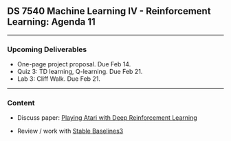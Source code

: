 ## DS 7540 Machine Learning IV - Reinforcement Learning: Agenda 11


---

### Upcoming Deliverables

- One-page project proposal. Due Feb 14.
- Quiz 3: TD learning, Q-learning. Due Feb 21.  
- Lab 3: Cliff Walk. Due Feb 21.


---

### Content

- Discuss paper: [Playing Atari with Deep Reinforcement Learning](https://arxiv.org/abs/1312.5602)

- Review / work with [Stable Baselines3]([https://stable-baselines.readthedocs.io/en/master/guide/quickstart.html](https://github.com/DLR-RM/stable-baselines3))

